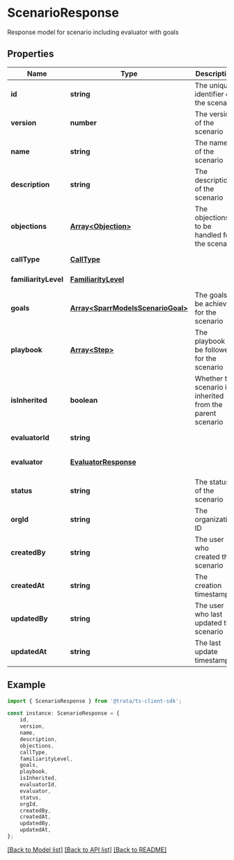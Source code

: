 # ScenarioResponse

Response model for scenario including evaluator with goals

## Properties

Name | Type | Description | Notes
------------ | ------------- | ------------- | -------------
**id** | **string** | The unique identifier of the scenario | [default to undefined]
**version** | **number** | The version of the scenario | [default to undefined]
**name** | **string** | The name of the scenario | [default to undefined]
**description** | **string** | The description of the scenario | [default to undefined]
**objections** | [**Array&lt;Objection&gt;**](Objection.md) | The objections to be handled for the scenario | [default to undefined]
**callType** | [**CallType**](CallType.md) |  | [default to undefined]
**familiarityLevel** | [**FamiliarityLevel**](FamiliarityLevel.md) |  | [default to undefined]
**goals** | [**Array&lt;SparrModelsScenarioGoal&gt;**](SparrModelsScenarioGoal.md) | The goals to be achieved for the scenario | [default to undefined]
**playbook** | [**Array&lt;Step&gt;**](Step.md) | The playbook to be followed for the scenario | [default to undefined]
**isInherited** | **boolean** | Whether the scenario is inherited from the parent scenario | [default to undefined]
**evaluatorId** | **string** |  | [default to undefined]
**evaluator** | [**EvaluatorResponse**](EvaluatorResponse.md) |  | [optional] [default to undefined]
**status** | **string** | The status of the scenario | [default to undefined]
**orgId** | **string** | The organization ID | [default to undefined]
**createdBy** | **string** | The user who created the scenario | [default to undefined]
**createdAt** | **string** | The creation timestamp | [default to undefined]
**updatedBy** | **string** | The user who last updated the scenario | [default to undefined]
**updatedAt** | **string** | The last update timestamp | [default to undefined]

## Example

```typescript
import { ScenarioResponse } from '@trata/ts-client-sdk';

const instance: ScenarioResponse = {
    id,
    version,
    name,
    description,
    objections,
    callType,
    familiarityLevel,
    goals,
    playbook,
    isInherited,
    evaluatorId,
    evaluator,
    status,
    orgId,
    createdBy,
    createdAt,
    updatedBy,
    updatedAt,
};
```

[[Back to Model list]](../README.md#documentation-for-models) [[Back to API list]](../README.md#documentation-for-api-endpoints) [[Back to README]](../README.md)

